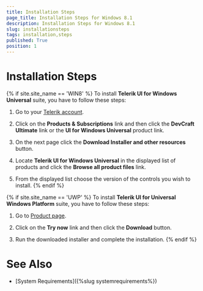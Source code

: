 ```yaml
---
title: Installation Steps
page_title: Installation Steps for Windows 8.1
description: Installation Steps for Windows 8.1
slug: installationsteps
tags: installation,steps
published: True
position: 1
---
```


# Installation Steps

{% if site.site_name == 'WIN8' %}
To install **Telerik UI for Windows Universal** suite, you have to follow these steps:

1. Go to your [Telerik account](http://www.telerik.com/account/).

2. Click on the **Products & Subscriptions** link and then click the **DevCraft Ultimate** link or the **UI for Windows Universal** product link.

3. On the next page click the **Download Installer and other resources** button.

4. Locate **Telerik UI for Windows Universal** in the displayed list of products and click the **Browse all product files** link.

5. From the displayed list choose the version of the controls you wish to install.
{% endif %}

{% if site.site_name == 'UWP' %}
To install **Telerik UI for Universal Windows Platform** suite, you have to follow these steps:        

1. Go to  [Product page](http://www.telerik.com/universal-windows-platform-ui).

2. Click on the **Try now** link and then click the **Download** button.

3. Run the downloaded installer and complete the installation.
{% endif %}

# See Also

 * [System Requirements]({%slug systemrequirements%})
